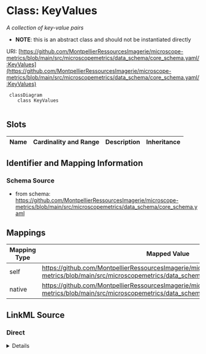 # Class: KeyValues


_A collection of key-value pairs_




* __NOTE__: this is an abstract class and should not be instantiated directly


URI: [https://github.com/MontpellierRessourcesImagerie/microscope-metrics/blob/main/src/microscopemetrics/data_schema/core_schema.yaml/:KeyValues](https://github.com/MontpellierRessourcesImagerie/microscope-metrics/blob/main/src/microscopemetrics/data_schema/core_schema.yaml/:KeyValues)



```mermaid
 classDiagram
    class KeyValues
      
```




<!-- no inheritance hierarchy -->


## Slots

| Name | Cardinality and Range | Description | Inheritance |
| ---  | --- | --- | --- |









## Identifier and Mapping Information







### Schema Source


* from schema: https://github.com/MontpellierRessourcesImagerie/microscope-metrics/blob/main/src/microscopemetrics/data_schema/core_schema.yaml





## Mappings

| Mapping Type | Mapped Value |
| ---  | ---  |
| self | https://github.com/MontpellierRessourcesImagerie/microscope-metrics/blob/main/src/microscopemetrics/data_schema/core_schema.yaml/:KeyValues |
| native | https://github.com/MontpellierRessourcesImagerie/microscope-metrics/blob/main/src/microscopemetrics/data_schema/core_schema.yaml/:KeyValues |





## LinkML Source

<!-- TODO: investigate https://stackoverflow.com/questions/37606292/how-to-create-tabbed-code-blocks-in-mkdocs-or-sphinx -->

### Direct

<details>
```yaml
name: KeyValues
description: A collection of key-value pairs
from_schema: https://github.com/MontpellierRessourcesImagerie/microscope-metrics/blob/main/src/microscopemetrics/data_schema/core_schema.yaml
abstract: true

```
</details>

### Induced

<details>
```yaml
name: KeyValues
description: A collection of key-value pairs
from_schema: https://github.com/MontpellierRessourcesImagerie/microscope-metrics/blob/main/src/microscopemetrics/data_schema/core_schema.yaml
abstract: true

```
</details>